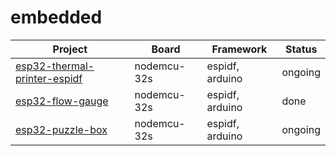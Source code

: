 # embedded

| Project | Board | Framework | Status |
| ------- | ----- | --------- | ------ |
| [esp32-thermal-printer-espidf](esp32-thermal-printer-espidf/) | nodemcu-32s | espidf, arduino | ongoing |
| [esp32-flow-gauge](esp32-flow-gauge/) | nodemcu-32s | espidf, arduino | done |
| [esp32-puzzle-box](esp32-puzzle-box/) | nodemcu-32s | espidf, arduino | ongoing |
